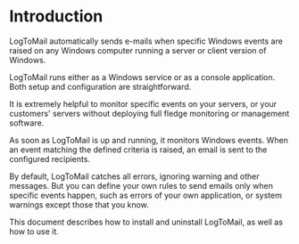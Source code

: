 # Introduction

LogToMail automatically sends e-mails when specific Windows events are raised on any Windows computer running a server or client version of Windows.

LogToMail runs either as a Windows service or as a console application. Both setup and configuration are straightforward.

It is extremely helpful to monitor specific events on your servers, or your customers' servers without deploying full fledge monitoring or management software.

As soon as LogToMail is up and running, it monitors Windows events. When an event matching the defined criteria is raised, an email is sent to the configured recipients.

By default, LogToMail catches all errors, ignoring warning and other messages. But you can define your own rules to send emails only when specific events happen, such as errors of your own application, or system warnings except those that you know.

This document describes how to install and uninstall LogToMail, as well as how to use it.